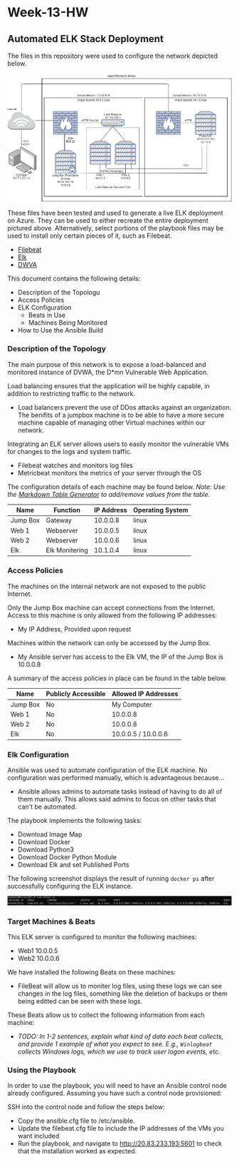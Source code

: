 # Week-13-HW
## Automated ELK Stack Deployment

The files in this repository were used to configure the network depicted below.

![Diagram Of Network](Diagram/Homework13.png)

These files have been tested and used to generate a live ELK deployment on Azure. They can be used to either recreate the entire deployment pictured above. Alternatively, select portions of the playbook files may be used to install only certain pieces of it, such as Filebeat.

  - [Filebeat](Ansible/Filebeat-playbook.yml)
  - [Elk](Ansible/Install-elk.yml)
  - [DWVA](Ansible/DWVA.yml)

This document contains the following details:
- Description of the Topologu
- Access Policies
- ELK Configuration
  - Beats in Use
  - Machines Being Monitored
- How to Use the Ansible Build


### Description of the Topology

The main purpose of this network is to expose a load-balanced and monitored instance of DVWA, the D*mn Vulnerable Web Application.

Load balancing ensures that the application will be highly capable, in addition to restricting traffic to the network.
- Load balancers prevent the use of DDos attacks against an organization. The benifits of a jumpbox machine is to be able to have a more secure machine capable of managing other Virtual machines within our network.

Integrating an ELK server allows users to easily monitor the vulnerable VMs for changes to the logs and system traffic.
- Filebeat watches and monitors log files 
- Metricbeat monitors the metrics of your server through the OS

The configuration details of each machine may be found below.
_Note: Use the [Markdown Table Generator](http://www.tablesgenerator.com/markdown_tables) to add/remove values from the table_.

| Name     | Function       | IP Address | Operating System |
|----------|----------------|------------|------------------|
| Jump Box | Gateway        | 10.0.0.8   | linux            |
| Web 1    | Webserver      | 10.0.0.5   | linux            |
| Web 2    | Webserver      | 10.0.0.6   | linux            |
| Elk      | Elk Monitering | 10.1.0.4   | linux            |

### Access Policies

The machines on the internal network are not exposed to the public Internet. 

Only the Jump Box machine can accept connections from the Internet. Access to this machine is only allowed from the following IP addresses:
- My IP Address, Provided upon request

Machines within the network can only be accessed by the Jump Box.
- My Ansible server has access to the Elk VM, the IP of the Jump Box is 10.0.0.8

A summary of the access policies in place can be found in the table below.

| Name     | Publicly Accessible | Allowed IP Addresses |
|----------|---------------------|----------------------|
| Jump Box | No                  | My Computer          |
| Web 1    | No                  | 10.0.0.8             |
| Web 2    | No                  | 10.0.0.8             |
| Elk      | No                  | 10.0.0.5 / 10.0.0.6  |

### Elk Configuration

Ansible was used to automate configuration of the ELK machine. No configuration was performed manually, which is advantageous because...
- Ansible allows admins to automate tasks instead of having to do all of them manually. This allows said admins to focus on other tasks that can't be automated. 

The playbook implements the following tasks:
- Download Image Map
- Download Docker
- Download Python3
- Download Docker Python Module
- Download Elk and set Published Ports

The following screenshot displays the result of running `docker ps` after successfully configuring the ELK instance.

![DockerPs](Images/DockerPs.png)

### Target Machines & Beats
This ELK server is configured to monitor the following machines:
- Web1 10.0.0.5
- Web2 10.0.0.6

We have installed the following Beats on these machines:
- FileBeat will allow us to moniter log files, using these logs we can see changes in the log files, something like the deletion of backups or them being editted can be seen with these logs.

These Beats allow us to collect the following information from each machine:
- _TODO: In 1-2 sentences, explain what kind of data each beat collects, and provide 1 example of what you expect to see. E.g., `Winlogbeat` collects Windows logs, which we use to track user logon events, etc._

### Using the Playbook
In order to use the playbook, you will need to have an Ansible control node already configured. Assuming you have such a control node provisioned: 

SSH into the control node and follow the steps below:
- Copy the ansible.cfg file to /etc/ansible.
- Update the filebeat.cfg file to include the IP addresses of the VMs you want included
- Run the playbook, and navigate to http://20.83.233.193:5601 to check that the installation worked as expected.
